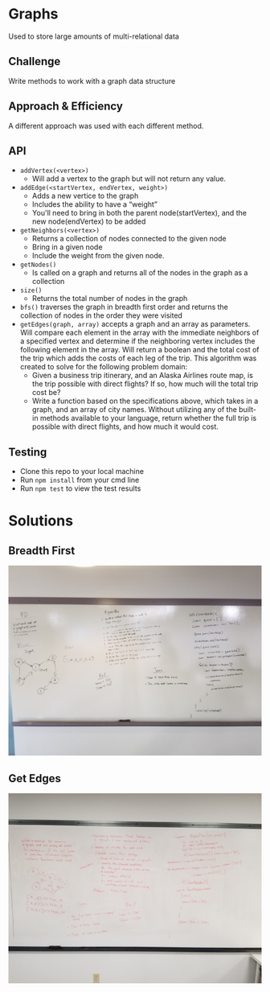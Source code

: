 # Graphs
Used to store large amounts of multi-relational data

## Challenge
Write methods to work with a graph data structure

## Approach & Efficiency
A different approach was used with each different method.

## API
* `addVertex(<vertex>)` 
  * Will add a vertex to the graph but will not return any value.
* `addEdge(<startVertex, endVertex, weight>)`
  * Adds a new vertice to the graph
  * Includes the ability to have a “weight”
  * You'll need to bring in both the parent node(startVertex), and the new node(endVertex) to be added
* `getNeighbors(<vertex>)`
  * Returns a collection of nodes connected to the given node
  * Bring in a given node
  * Include the weight from the given node.
* `getNodes()` 
  * Is called on a graph and returns all of the nodes in the graph as a collection
* `size()`
  * Returns the total number of nodes in the graph
* `bfs()` traverses the graph in breadth first order and returns the collection of nodes in the order they were visited
* `getEdges(graph, array)` accepts a graph and an array as parameters. Will compare each element in the array with the immediate neighbors of a specified vertex and determine if the neighboring vertex includes the following element in the array. Will return a boolean and the total cost of the trip which adds the costs of each leg of the trip. This algorithm was created to solve for the following problem domain: 
  * Given a business trip itinerary, and an Alaska Airlines route map, is the trip possible with direct flights? If so, how much will the total trip cost be?
  * Write a function based on the specifications above, which takes in a graph, and an array of city names. Without utilizing any of the built-in methods available to your language, return whether the full trip is possible with direct flights, and how much it would cost.

## Testing
* Clone this repo to your local machine
* Run `npm install` from your cmd line
* Run `npm test` to view the test results


# Solutions

## Breadth First

![BreadthFirstWhiteboard](./assets/breadth-first.jpg)


## Get Edges

![GetEdgesWhiteboard](./assets/get-edges.jpg)
